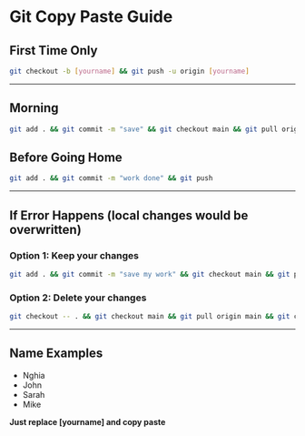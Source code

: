 # Git Copy Paste Guide

## First Time Only
```bash
git checkout -b [yourname] && git push -u origin [yourname]
```

---

## Morning
```bash
git add . && git commit -m "save" && git checkout main && git pull origin main && git checkout [yourname] && git merge main
```

## Before Going Home
```bash
git add . && git commit -m "work done" && git push
```

---

## If Error Happens (local changes would be overwritten)

### Option 1: Keep your changes
```bash
git add . && git commit -m "save my work" && git checkout main && git pull origin main && git checkout [yourname] && git merge main
```

### Option 2: Delete your changes
```bash
git checkout -- . && git checkout main && git pull origin main && git checkout [yourname] && git merge main
```

---

## Name Examples
- Nghia
- John  
- Sarah
- Mike

**Just replace [yourname] and copy paste**
